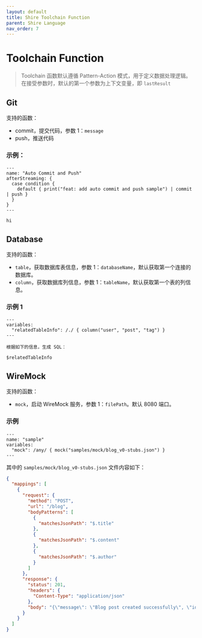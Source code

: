 ```yaml
---
layout: default
title: Shire Toolchain Function
parent: Shire Language
nav_order: 7
---
```


# Toolchain Function

> Toolchain 函数默认遵循 Pattern-Action 模式，用于定义数据处理逻辑。在接受参数时，默认的第一个参数为上下文变量，即
`lastResult`

## Git

支持的函数：

- commit，提交代码，参数 1：`message`
- push，推送代码

### 示例：

```shire
---
name: "Auto Commit and Push"
afterStreaming: {
  case condition {
    default { print("feat: add auto commit and push sample") | commit | push }
  }
}
---

hi
```

## Database

支持的函数：

- `table`，获取数据库表信息，参数 1：`databaseName`，默认获取第一个连接的数据库。
- `column`，获取数据库列信息，参数 1：`tableName`，默认获取第一个表的列信息。

### 示例 1

```shire
---
variables:
  "relatedTableInfo": /./ { column("user", "post", "tag") }
---

根据如下的信息，生成 SQL：

$relatedTableInfo
```

## WireMock

支持的函数：

- `mock`，启动 WireMock 服务，参数 1：`filePath`。默认 8080 端口。

### 示例

```shire
---
name: "sample"
variables:
  "mock": /any/ { mock("samples/mock/blog_v0-stubs.json") }
---
```

其中的 `samples/mock/blog_v0-stubs.json` 文件内容如下：

```json
{
  "mappings": [
    {
      "request": {
        "method": "POST",
        "url": "/blog",
        "bodyPatterns": [
          {
            "matchesJsonPath": "$.title"
          },
          {
            "matchesJsonPath": "$.content"
          },
          {
            "matchesJsonPath": "$.author"
          }
        ]
      },
      "response": {
        "status": 201,
        "headers": {
          "Content-Type": "application/json"
        },
        "body": "{\"message\": \"Blog post created successfully\", \"id\": 1}"
      }
    }
  ]
}
```
